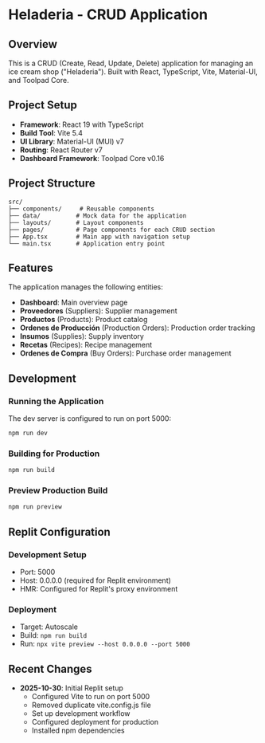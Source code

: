 # Heladeria - CRUD Application

## Overview
This is a CRUD (Create, Read, Update, Delete) application for managing an ice cream shop ("Heladeria"). Built with React, TypeScript, Vite, Material-UI, and Toolpad Core.

## Project Setup
- **Framework**: React 19 with TypeScript
- **Build Tool**: Vite 5.4
- **UI Library**: Material-UI (MUI) v7
- **Routing**: React Router v7
- **Dashboard Framework**: Toolpad Core v0.16

## Project Structure
```
src/
├── components/     # Reusable components
├── data/          # Mock data for the application
├── layouts/       # Layout components
├── pages/         # Page components for each CRUD section
├── App.tsx        # Main app with navigation setup
└── main.tsx       # Application entry point
```

## Features
The application manages the following entities:
- **Dashboard**: Main overview page
- **Proveedores** (Suppliers): Supplier management
- **Productos** (Products): Product catalog
- **Ordenes de Producción** (Production Orders): Production order tracking
- **Insumos** (Supplies): Supply inventory
- **Recetas** (Recipes): Recipe management
- **Ordenes de Compra** (Buy Orders): Purchase order management

## Development

### Running the Application
The dev server is configured to run on port 5000:
```bash
npm run dev
```

### Building for Production
```bash
npm run build
```

### Preview Production Build
```bash
npm run preview
```

## Replit Configuration

### Development Setup
- Port: 5000
- Host: 0.0.0.0 (required for Replit environment)
- HMR: Configured for Replit's proxy environment

### Deployment
- Target: Autoscale
- Build: `npm run build`
- Run: `npx vite preview --host 0.0.0.0 --port 5000`

## Recent Changes
- **2025-10-30**: Initial Replit setup
  - Configured Vite to run on port 5000
  - Removed duplicate vite.config.js file
  - Set up development workflow
  - Configured deployment for production
  - Installed npm dependencies
